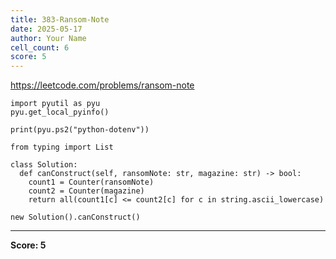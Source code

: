 ```yaml
---
title: 383-Ransom-Note
date: 2025-05-17
author: Your Name
cell_count: 6
score: 5
---
```


https://leetcode.com/problems/ransom-note


```
import pyutil as pyu
pyu.get_local_pyinfo()
```


```
print(pyu.ps2("python-dotenv"))
```


```
from typing import List
```


```
class Solution:
  def canConstruct(self, ransomNote: str, magazine: str) -> bool:
    count1 = Counter(ransomNote)
    count2 = Counter(magazine)
    return all(count1[c] <= count2[c] for c in string.ascii_lowercase)
```


```
new Solution().canConstruct()
```


---
**Score: 5**